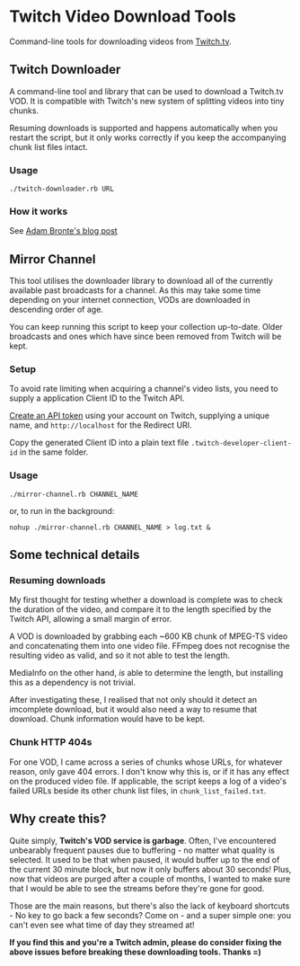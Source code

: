 # Twitch Video Download Tools

Command-line tools for downloading videos from [Twitch.tv](http://www.twitch.tv).

## Twitch Downloader

A command-line tool and library that can be used to download a Twitch.tv VOD. It is compatible with Twitch's new system of splitting videos into tiny chunks.

Resuming downloads is supported and happens automatically when you restart the script, but it only works correctly if you keep the accompanying chunk list files intact.

### Usage

    ./twitch-downloader.rb URL

### How it works

See [Adam Bronte's blog post](https://adam.bronte.me/2015/05/29/downloading-twitch-tv-vods/)

## Mirror Channel

This tool utilises the downloader library to download all of the currently available past broadcasts for a channel. As this may take some time depending on your internet connection, VODs are downloaded in descending order of age.

You can keep running this script to keep your collection up-to-date. Older broadcasts and ones which have since been removed from Twitch will be kept.

### Setup

To avoid rate limiting when acquiring a channel's video lists, you need to supply a application Client ID to the Twitch API.

[Create an API token](http://www.twitch.tv/kraken/oauth2/clients/new) using your account on Twitch, supplying a unique name, and `http://localhost` for the Redirect URI.

Copy the generated Client ID into a plain text file `.twitch-developer-client-id` in the same folder.

### Usage

    ./mirror-channel.rb CHANNEL_NAME

or, to run in the background:

    nohup ./mirror-channel.rb CHANNEL_NAME > log.txt &

## Some technical details

### Resuming downloads

My first thought for testing whether a download is complete was to check the duration of the video, and compare it to the length specified by the Twitch API, allowing a small margin of error.

A VOD is downloaded by grabbing each ~600 KB chunk of MPEG-TS video and concatenating them into one video file. FFmpeg does not recognise the resulting video as valid, and so it not able to test the length.

MediaInfo on the other hand, *is* able to determine the length, but installing this as a dependency is not trivial.

After investigating these, I realised that not only should it detect an imcomplete download, but it would also need a way to resume that download. Chunk information would have to be kept.

### Chunk HTTP 404s

For one VOD, I came across a series of chunks whose URLs, for whatever reason, only gave 404 errors. I don't know why this is, or if it has any effect on the produced video file. If applicable, the script keeps a log of a video's failed URLs beside its other chunk list files, in `chunk_list_failed.txt`.

## Why create this?

Quite simply, **Twitch's VOD service is garbage**. Often, I've encountered unbearably frequent pauses due to buffering - no matter what quality is selected. It used to be that when paused, it would buffer up to the end of the current 30 minute block, but now it only buffers about 30 seconds! Plus, now that videos are purged after a couple of months, I wanted to make sure that I would be able to see the streams before they're gone for good.

Those are the main reasons, but there's also the lack of keyboard shortcuts - No key to go back a few seconds? Come on - and a super simple one: you can't even see what time of day they streamed at!

**If you find this and you're a Twitch admin, please do consider fixing the above issues before breaking these downloading tools. Thanks =)**
